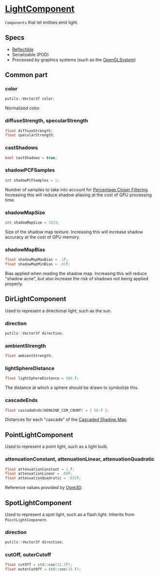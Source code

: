 # [LightComponent](LightComponent.hpp)

`Components` that let entities emit light.

## Specs

* [Reflectible](https://github.com/phisko/putils/blob/master/reflection.md)
* Serializable (POD)
* Processed by graphics systems (such as the [OpenGLSystem](../../systems/opengl/OpenGLSystem.md))

## Common part

### color

```cpp
putils::Vector3f color;
```
Normalized color.

### diffuseStrength, specularStrength

```cpp
float diffuseStrength;
float specularStrength;
```

### castShadows

```cpp
bool castShadows = true;
```

### shadowPCFSamples

```cpp
int shadowPCFSamples = 1;
```

Number of samples to take into account for [Percentage Closer Filtering](https://developer.nvidia.com/gpugems/GPUGems/gpugems_ch11.html). Increasing this will reduce shadow aliasing at the cost of GPU processing time.

### shadowMapSize

```cpp
int shadowMapSize = 1024;
```

Size of the shadow map texture. Increasing this will increase shadow accuracy at the cost of GPU memory.

### shadowMapBias

```cpp
float shadowMapMaxBias = .1f;
float shadowMapMinBias = .01f;
```

Bias applied when reading the shadow map. Increasing this will reduce "shadow acne", but also increase the risk of shadows not being applied properly.

## DirLightComponent

Used to represent a directional light, such as the sun.

### direction

```cpp
putils::Vector3f direction;
```

### ambientStrength

```cpp
float ambientStrength;
```

### lightSphereDistance

```cpp
float lightSphereDistance = 500.f;
```

The distance at which a sphere should be drawn to symbolize this.

### cascadeEnds

```cpp
float cascadeEnds[KENGINE_CSM_COUNT] = { 50.f };
```

Distances for each "cascade" of the [Cascaded Shadow Map](https://docs.microsoft.com/en-us/windows/win32/dxtecharts/cascaded-shadow-maps).

## PointLightComponent

Used to represent a point light, such as a light bulb.

### attenuationConstant, attenuationLinear, attenuationQuadratic

```cpp
float attenuationConstant = 1.f;
float attenuationLinear = .09f;
float attenuationQuadratic = .032f;
```

Reference values provided by [Ogre3D](http://wiki.ogre3d.org/tiki-index.php?page=-Point+Light+Attenuation).

## SpotLightComponent

Used to represent a spot light, such as a flash light. Inherits from `PointLightComponent`.

### direction

```cpp
putils::Vector3f direction;
```

### cutOff, outerCutoff

```cpp
float cutOff = std::cos(12.5f);
float outerCutOff = std::cos(15.f);
```